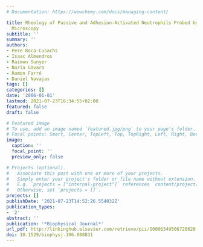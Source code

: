 ```yaml
---
# Documentation: https://wowchemy.com/docs/managing-content/

title: Rheology of Passive and Adhesion-Activated Neutrophils Probed by Atomic Force
  Microscopy
subtitle: ''
summary: ''
authors:
- Pere Roca-Cusachs
- Isaac Almendros
- Raimon Sunyer
- Núria Gavara
- Ramon Farré
- Daniel Navajas
tags: []
categories: []
date: '2006-01-01'
lastmod: 2021-07-23T16:34:55+02:00
featured: false
draft: false

# Featured image
# To use, add an image named `featured.jpg/png` to your page's folder.
# Focal points: Smart, Center, TopLeft, Top, TopRight, Left, Right, BottomLeft, Bottom, BottomRight.
image:
  caption: ''
  focal_point: ''
  preview_only: false

# Projects (optional).
#   Associate this post with one or more of your projects.
#   Simply enter your project's folder or file name without extension.
#   E.g. `projects = ["internal-project"]` references `content/project/deep-learning/index.md`.
#   Otherwise, set `projects = []`.
projects: []
publishDate: '2021-07-23T14:52:26.554032Z'
publication_types:
- '2'
abstract: ''
publication: '*Biophysical Journal*'
url_pdf: http://linkinghub.elsevier.com/retrieve/pii/S0006349506720628
doi: 10.1529/biophysj.106.088831
---
```

